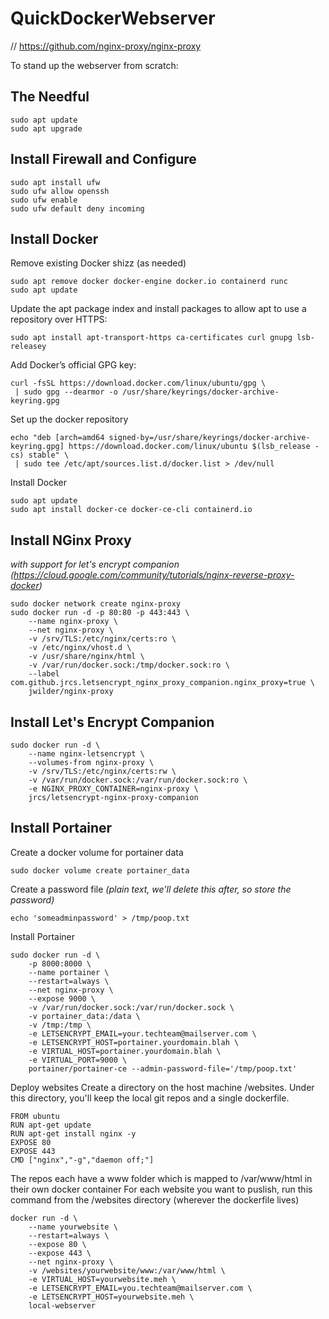 # QuickDockerWebserver

// https://github.com/nginx-proxy/nginx-proxy

To stand up the webserver from scratch:

## The Needful
```
sudo apt update
sudo apt upgrade
```
## Install Firewall and Configure
```
sudo apt install ufw
sudo ufw allow openssh
sudo ufw enable
sudo ufw default deny incoming
```
## Install Docker
Remove existing Docker shizz (as needed)
```
sudo apt remove docker docker-engine docker.io containerd runc
sudo apt update
```
Update the apt package index and install packages to allow apt to use a repository over HTTPS:
```
sudo apt install apt-transport-https ca-certificates curl gnupg lsb-releasey
```
Add Docker’s official GPG key:
```
curl -fsSL https://download.docker.com/linux/ubuntu/gpg \
 | sudo gpg --dearmor -o /usr/share/keyrings/docker-archive-keyring.gpg
```
Set up the docker repository
```
echo "deb [arch=amd64 signed-by=/usr/share/keyrings/docker-archive-keyring.gpg] https://download.docker.com/linux/ubuntu $(lsb_release -cs) stable" \
 | sudo tee /etc/apt/sources.list.d/docker.list > /dev/null
```
Install Docker
```
sudo apt update
sudo apt install docker-ce docker-ce-cli containerd.io
```
## Install NGinx Proxy
*with support for let's encrypt companion*
*(https://cloud.google.com/community/tutorials/nginx-reverse-proxy-docker)*
```
sudo docker network create nginx-proxy
sudo docker run -d -p 80:80 -p 443:443 \
    --name nginx-proxy \
    --net nginx-proxy \
    -v /srv/TLS:/etc/nginx/certs:ro \
    -v /etc/nginx/vhost.d \
    -v /usr/share/nginx/html \
    -v /var/run/docker.sock:/tmp/docker.sock:ro \
    --label com.github.jrcs.letsencrypt_nginx_proxy_companion.nginx_proxy=true \
    jwilder/nginx-proxy
```
## Install Let's Encrypt Companion
```
sudo docker run -d \
    --name nginx-letsencrypt \
    --volumes-from nginx-proxy \
    -v /srv/TLS:/etc/nginx/certs:rw \
    -v /var/run/docker.sock:/var/run/docker.sock:ro \
    -e NGINX_PROXY_CONTAINER=nginx-proxy \
    jrcs/letsencrypt-nginx-proxy-companion
```
## Install Portainer
Create a docker volume for portainer data
```
sudo docker volume create portainer_data
```
Create a password file *(plain text, we'll delete this after, so store the password)*
```
echo 'someadminpassword' > /tmp/poop.txt
```
Install Portainer
```
sudo docker run -d \
    -p 8000:8000 \
    --name portainer \
    --restart=always \
    --net nginx-proxy \
    --expose 9000 \
    -v /var/run/docker.sock:/var/run/docker.sock \
    -v portainer_data:/data \
    -v /tmp:/tmp \
    -e LETSENCRYPT_EMAIL=your.techteam@mailserver.com \
    -e LETSENCRYPT_HOST=portainer.yourdomain.blah \
    -e VIRTUAL_HOST=portainer.yourdomain.blah \
    -e VIRTUAL_PORT=9000 \
    portainer/portainer-ce --admin-password-file='/tmp/poop.txt'
```
Deploy websites
Create a directory on the host machine /websites.
Under this directory, you'll keep the local git repos and a single dockerfile.
```
FROM ubuntu
RUN apt-get update
RUN apt-get install nginx -y
EXPOSE 80
EXPOSE 443
CMD ["nginx","-g","daemon off;"]
```
The repos each have a www folder which is mapped to /var/www/html in their own docker container
For each website you want to puslish, run this command from the /websites directory (wherever the dockerfile lives)
```
docker run -d \
    --name yourwebsite \
    --restart=always \
    --expose 80 \
    --expose 443 \
    --net nginx-proxy \
    -v /websites/yourwebsite/www:/var/www/html \
    -e VIRTUAL_HOST=yourwebsite.meh \
    -e LETSENCRYPT_EMAIL=you.techteam@mailserver.com \
    -e LETSENCRYPT_HOST=yourwebsite.meh \
    local-webserver
```

